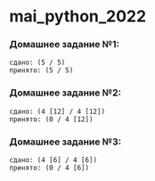 # mai_python_2022

### Домашнее задание №1: 
    сдано: (5 / 5)
    принято: (5 / 5)
    
### Домашнее задание №2: 
    сдано: (4 [12] / 4 [12])
    принято: (0 / 4 [12])
    
### Домашнее задание №3: 
    сдано: (4 [6] / 4 [6])
    принято: (0 / 4 [6])
